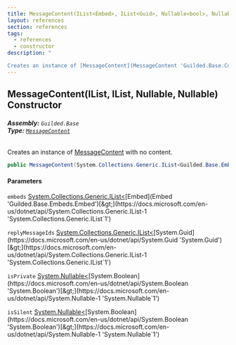 ```yaml
---
title: MessageContent(IList<Embed>, IList<Guid>, Nullable<bool>, Nullable<bool>)
layout: references
section: references
tags:
  - references
  - constructor
description: "

Creates an instance of [MessageContent](MessageContent 'Guilded.Base.Content.MessageContent') with no content."
---
```


## MessageContent(IList<Embed>, IList<Guid>, Nullable<bool>, Nullable<bool>) Constructor
###### **Assembly:** `Guilded.Base`<br/>**Type:** [`MessageContent`](MessageContent 'Guilded.Base.Content.MessageContent')

Creates an instance of [MessageContent](MessageContent 'Guilded.Base.Content.MessageContent') with no content.

```csharp
public MessageContent(System.Collections.Generic.IList<Guilded.Base.Embeds.Embed>? embeds=null, System.Collections.Generic.IList<Guid>? replyMessageIds=null, System.Nullable<bool> isPrivate=null, System.Nullable<bool> isSilent=null);
```
#### Parameters

<a name='Guilded.Base.Content.MessageContent.MessageContent(System.Collections.Generic.IList_Guilded.Base.Embeds.Embed_,System.Collections.Generic.IList_Guid_,System.Nullable_bool_,System.Nullable_bool_).embeds'></a>

`embeds` [System.Collections.Generic.IList&lt;](https://docs.microsoft.com/en-us/dotnet/api/System.Collections.Generic.IList-1 'System.Collections.Generic.IList`1')[Embed](Embed 'Guilded.Base.Embeds.Embed')[&gt;](https://docs.microsoft.com/en-us/dotnet/api/System.Collections.Generic.IList-1 'System.Collections.Generic.IList`1')

<a name='Guilded.Base.Content.MessageContent.MessageContent(System.Collections.Generic.IList_Guilded.Base.Embeds.Embed_,System.Collections.Generic.IList_Guid_,System.Nullable_bool_,System.Nullable_bool_).replyMessageIds'></a>

`replyMessageIds` [System.Collections.Generic.IList&lt;](https://docs.microsoft.com/en-us/dotnet/api/System.Collections.Generic.IList-1 'System.Collections.Generic.IList`1')[System.Guid](https://docs.microsoft.com/en-us/dotnet/api/System.Guid 'System.Guid')[&gt;](https://docs.microsoft.com/en-us/dotnet/api/System.Collections.Generic.IList-1 'System.Collections.Generic.IList`1')

<a name='Guilded.Base.Content.MessageContent.MessageContent(System.Collections.Generic.IList_Guilded.Base.Embeds.Embed_,System.Collections.Generic.IList_Guid_,System.Nullable_bool_,System.Nullable_bool_).isPrivate'></a>

`isPrivate` [System.Nullable&lt;](https://docs.microsoft.com/en-us/dotnet/api/System.Nullable-1 'System.Nullable`1')[System.Boolean](https://docs.microsoft.com/en-us/dotnet/api/System.Boolean 'System.Boolean')[&gt;](https://docs.microsoft.com/en-us/dotnet/api/System.Nullable-1 'System.Nullable`1')

<a name='Guilded.Base.Content.MessageContent.MessageContent(System.Collections.Generic.IList_Guilded.Base.Embeds.Embed_,System.Collections.Generic.IList_Guid_,System.Nullable_bool_,System.Nullable_bool_).isSilent'></a>

`isSilent` [System.Nullable&lt;](https://docs.microsoft.com/en-us/dotnet/api/System.Nullable-1 'System.Nullable`1')[System.Boolean](https://docs.microsoft.com/en-us/dotnet/api/System.Boolean 'System.Boolean')[&gt;](https://docs.microsoft.com/en-us/dotnet/api/System.Nullable-1 'System.Nullable`1')